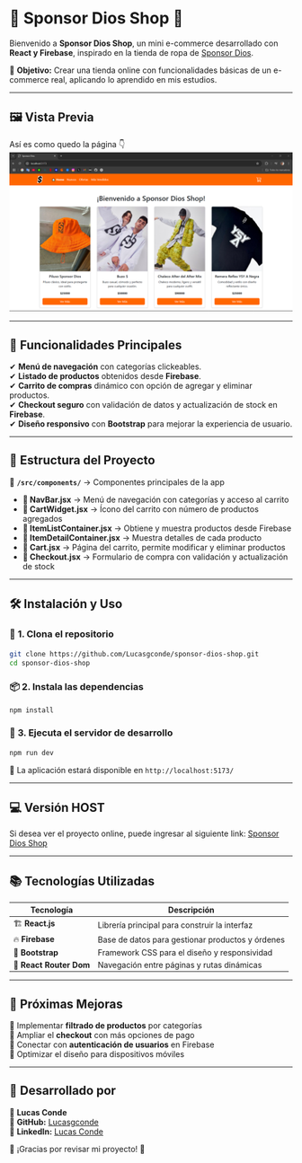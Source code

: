 # 🚀 **Sponsor Dios Shop** 🛒

Bienvenido a **Sponsor Dios Shop**, un mini e-commerce desarrollado con **React y Firebase**, inspirado en la tienda de ropa de [Sponsor Dios](https://www.sponsordios.shop/).

📌 **Objetivo:** Crear una tienda online con funcionalidades básicas de un e-commerce real, aplicando lo aprendido en mis estudios.  

---

## 🖼 **Vista Previa**
Así es como quedo la página 👇  
![Sponsor Dios Shop](src/assets/preview.png)  

---

## 🎯 **Funcionalidades Principales**
✔ **Menú de navegación** con categorías clickeables.  
✔ **Listado de productos** obtenidos desde **Firebase**.  
✔ **Carrito de compras** dinámico con opción de agregar y eliminar productos.  
✔ **Checkout seguro** con validación de datos y actualización de stock en **Firebase**.  
✔ **Diseño responsivo** con **Bootstrap** para mejorar la experiencia de usuario.  

---

## 📂 **Estructura del Proyecto**
📍 **`/src/components/`** → Componentes principales de la app  
- **🔹 NavBar.jsx** → Menú de navegación con categorías y acceso al carrito  
- **🔹 CartWidget.jsx** → Ícono del carrito con número de productos agregados  
- **🔹 ItemListContainer.jsx** → Obtiene y muestra productos desde Firebase  
- **🔹 ItemDetailContainer.jsx** → Muestra detalles de cada producto  
- **🔹 Cart.jsx** → Página del carrito, permite modificar y eliminar productos  
- **🔹 Checkout.jsx** → Formulario de compra con validación y actualización de stock  

---

## 🛠 **Instalación y Uso**
### 🔧 **1. Clona el repositorio**
```sh
git clone https://github.com/Lucasgconde/sponsor-dios-shop.git
cd sponsor-dios-shop
```
### 📦 **2. Instala las dependencias**
```sh
npm install
```
### 🚀 **3. Ejecuta el servidor de desarrollo**
```sh
npm run dev
```
🔗 La aplicación estará disponible en `http://localhost:5173/`

---

## 💻 **Versión HOST**
Si desea ver el proyecto online, puede ingresar al siguiente link: [Sponsor Dios Shop]()

---

## 📚 **Tecnologías Utilizadas**
| Tecnología        | Descripción |
|------------------|------------|
| 🏗 **React.js**  | Librería principal para construir la interfaz |
| 🔥 **Firebase**  | Base de datos para gestionar productos y órdenes |
| 🎨 **Bootstrap** | Framework CSS para el diseño y responsividad |
| 🔀 **React Router Dom** | Navegación entre páginas y rutas dinámicas |

---

## 🚀 **Próximas Mejoras**
🔹 Implementar **filtrado de productos** por categorías  
🔹 Ampliar el **checkout** con más opciones de pago  
🔹 Conectar con **autenticación de usuarios** en Firebase  
🔹 Optimizar el diseño para dispositivos móviles  

---

## 👤 **Desarrollado por**
📌 **Lucas Conde**  
📌 **GitHub:** [Lucasgconde](https://github.com/Lucasgconde)  
📌 **LinkedIn:** [Lucas Conde](https://www.linkedin.com/in/lucas-conde-b44706207/) 

🎯 ¡Gracias por revisar mi proyecto! 🚀

